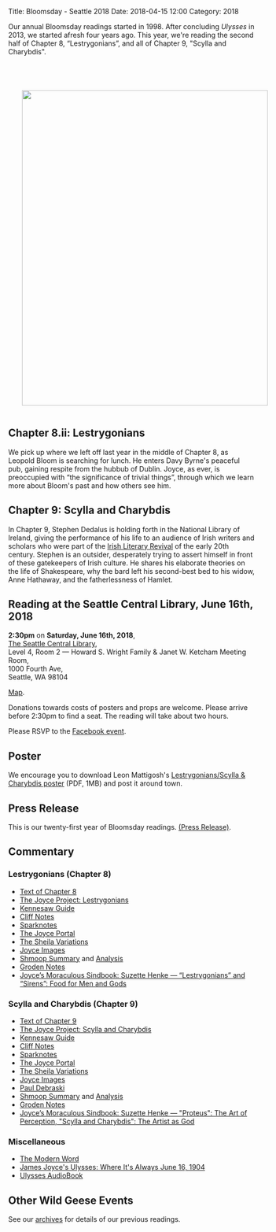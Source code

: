 Title: Bloomsday - Seattle 2018
Date: 2018-04-15 12:00
Category: 2018

Our annual Bloomsday readings started in 1998.
After concluding *Ulysses* in 2013, we started afresh four years ago.
This year, we're reading the second half of Chapter 8, “Lestrygonians”,
and all of Chapter 9, "Scylla and Charybdis".

<div>
 <a href="{filename}/posters/2018-lunch-and-shake.pdf" title="Download Lestrygonians/Scylla &amp; Charybdis Poster" target="_blank">
  <img src="{filename}/posters/2018-lunch-and-shake.jpg" style="padding: 4em 1em 1em 2em;" width="500" height="641"/>
  </a>
 </div>


## Chapter 8.ii: Lestrygonians

We pick up where we left off last year in the middle of Chapter 8,
as Leopold Bloom is searching for lunch.
He enters Davy Byrne's peaceful pub, gaining respite from the hubbub of Dublin.
Joyce, as ever, is preoccupied with “the significance of trivial things”,
through which we learn more about Bloom's past and how others see him.

## Chapter 9: Scylla and Charybdis

In Chapter 9, Stephen Dedalus is holding forth in the National Library of Ireland,
giving the performance of his life to an audience of
Irish writers and scholars who were part of the
[Irish Literary Revival](http://libapps.libraries.uc.edu/exhibits/irish-lit/sample-page/)
of the early 20th century.
Stephen is an outsider, desperately trying to assert himself
in front of these gatekeepers of Irish culture.
He shares his elaborate theories on the life of Shakespeare,
why the bard left his second-best bed to his widow, Anne Hathaway,
and the fatherlessness of Hamlet.

## Reading at the Seattle Central Library, June 16th, 2018

**2:30pm** on **Saturday, June 16th, 2018**, <br>
[The Seattle Central Library](https://www.spl.org/hours-and-locations/central-library), <br>
Level 4, Room 2 — Howard S. Wright Family & Janet W. Ketcham Meeting Room, <br>
1000 Fourth Ave, <br>
Seattle, WA 98104 <br>

[Map](https://maps.google.com/maps?q=1000+Fourth+Avenue,+Seattle,+WA+98104).

Donations towards costs of posters and props are welcome.
Please arrive before 2:30pm to find a seat.
The reading will take about two hours.

Please RSVP to the [Facebook event](https://www.facebook.com/events/173668803354451/).

## Poster

 We encourage you to download Leon Mattigosh's
<a href="{filename}/posters/2018-lunch-and-shake.pdf" title="Download Lestrygonians/Scylla &amp; Charybdis Poster" target="_blank">
Lestrygonians/Scylla &amp; Charybdis poster</a>
 (PDF, 1MB) and post it around town.

## Press Release

This is our twenty-first year of Bloomsday readings.
[(Press Release)]({filename}2018/press-release.md).

## Commentary

### Lestrygonians (Chapter 8)

- [Text of Chapter 8](http://www.online-literature.com/james_joyce/ulysses/8/)
- [The Joyce Project: Lestrygonians](http://m.joyceproject.com/chapters/lestry.html)
- [Kennesaw Guide](http://web.archive.org/web/20120513110015/http://ksumail.kennesaw.edu:80/~mglosup/ulysses/lystrygon.htm)
- [Cliff Notes](http://www.cliffsnotes.com/literature/u/ulysses/summary-and-analysis/chapter-8)
- [Sparknotes](http://www.sparknotes.com/lit/ulysses/section8.rhtml)
- [The Joyce Portal](http://web.archive.org/web/20130409060521/http://www.robotwisdom.com/jaj/ulysses/index.html#lestryg)
- [The Sheila Variations](http://www.sheilaomalley.com/?p=7580)
- [Joyce Images](http://www.joyceimages.com/chapter/08/)
- [Shmoop Summary](http://www.shmoop.com/ulysses-joyce/episode-8-lestrygonians-summary.html) and [Analysis](http://www.shmoop.com/ulysses-joyce/lestrygonians-analysis-summary.html)
- [Groden Notes](http://www.michaelgroden.com/notes/open08.html)
- [Joyce’s Moraculous Sindbook: Suzette Henke — “Lestrygonians” and “Sirens”: Food for Men and Gods](https://ohiostatepress.org/books/Complete%20PDFs/Henke%20Joyces/08.pdf)

### Scylla and Charybdis (Chapter 9)

- [Text of Chapter 9](http://www.online-literature.com/james_joyce/ulysses/9/)
- [The Joyce Project: Scylla and Charybdis](http://m.joyceproject.com/chapters/scylla.html)
- [Kennesaw Guide](http://web.archive.org/web/20120618124805/http://ksumail.kennesaw.edu/~mglosup/ulysses/scylla.htm)
- [Cliff Notes](http://www.cliffsnotes.com/literature/u/ulysses/summary-and-analysis/chapter-9)
- [Sparknotes](http://www.sparknotes.com/lit/ulysses/section9.rhtml)
- [The Joyce Portal](http://web.archive.org/web/20130409060521/http://www.robotwisdom.com/jaj/ulysses/index.html#scylla)
- [The Sheila Variations](http://www.sheilaomalley.com/?p=7581)
- [Joyce Images](http://www.joyceimages.com/chapter/09/)
- [Paul Debraski](https://ijustreadaboutthat.wordpress.com/2010/07/26/james-joyce%E2%80%93week-3-ulysses-1922/)
- [Shmoop Summary](http://www.shmoop.com/ulysses-joyce/episode-9-scylla-and-charybdis-summary.html) and [Analysis](http://www.shmoop.com/ulysses-joyce/scylla-and-charybdis-analysis-summary.html)
- [Groden Notes](http://www.michaelgroden.com/notes/open09.html)
- [Joyce’s Moraculous Sindbook: Suzette Henke — "Proteus": The Art of Perception, "Scylla and Charybdis": The Artist as God](https://ohiostatepress.org/books/Complete%20PDFs/Henke%20Joyces/05.pdf)

### Miscellaneous

- [The Modern Word](http://web.archive.org/web/20150423131232/http://www.themodernword.com/joyce/)
- [James Joyce's Ulysses: Where It's Always June 16, 1904](http://loki.stockton.edu/~kinsellt/projects/ulysses/ulysses.html)
- [Ulysses AudioBook](http://archive.org/details/Ulysses-Audiobook)

## Other Wild Geese Events

See our [archives]({filename}/archives.md) for details of our previous readings.
